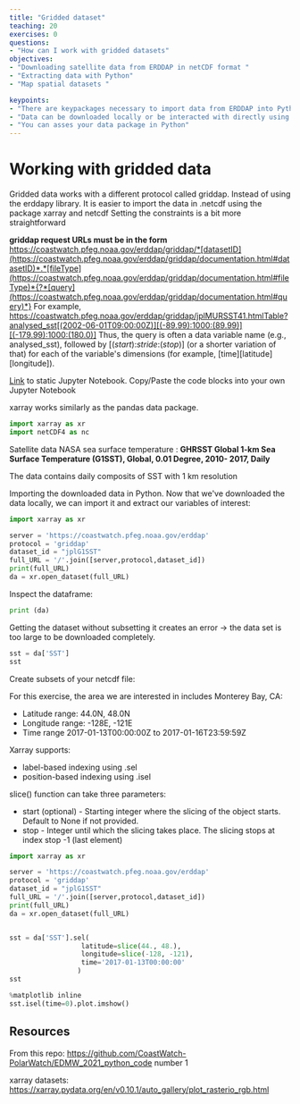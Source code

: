 ```yaml
---
title: "Gridded dataset"
teaching: 20
exercises: 0
questions:
- "How can I work with gridded datasets"
objectives:
- "Downloading satellite data from ERDDAP in netCDF format "
- "Extracting data with Python"
- "Map spatial datasets "

keypoints:
- "There are keypackages necessary to import data from ERDDAP into Python: xarray"
- "Data can be downloaded locally or be interacted with directly using erddapy"
- "You can asses your data package in Python"
---
```


# Working with gridded data
Gridded data works with a different protocol called griddap. Instead of using the erddapy library. It is easier to import the data in .netcdf using the package xarray and netcdf
Setting the constraints is a bit more straightforward

**griddap request URLs must be in the form** 
https://coastwatch.pfeg.noaa.gov/erddap/griddap/*[datasetID](https://coastwatch.pfeg.noaa.gov/erddap/griddap/documentation.html#datasetID)*.*[fileType](https://coastwatch.pfeg.noaa.gov/erddap/griddap/documentation.html#fileType)*{?*[query](https://coastwatch.pfeg.noaa.gov/erddap/griddap/documentation.html#query)*} 
For example, 
https://coastwatch.pfeg.noaa.gov/erddap/griddap/jplMURSST41.htmlTable?analysed_sst[(2002-06-01T09:00:00Z)][(-89.99):1000:(89.99)][(-179.99):1000:(180.0)] 
Thus, the query is often a data variable name (e.g., analysed_sst), followed by [(*start*):*stride*:(*stop*)] (or a shorter variation of that) for each of the variable's dimensions (for example, [time][latitude][longitude]). 

[Link]( https://github.com/k-rns/workshop_data_reuse/blob/gh-pages/_episodes/06_gridded_data.ipynb) to static Jupyter Notebook. Copy/Paste the code blocks into your own Jupyter Notebook

xarray works similarly as the pandas data package. 

```python
import xarray as xr
import netCDF4 as nc
```



Satellite data NASA sea surface temperature : **GHRSST Global 1-km Sea Surface Temperature (G1SST), Global, 0.01 Degree, 2010-
2017, Daily**

The data contains daily composits of SST with 1 km resolution

Importing the downloaded data in Python.  Now that we've downloaded the data locally, we can import it and extract our variables of interest:

```python
import xarray as xr

server = 'https://coastwatch.pfeg.noaa.gov/erddap'
protocol = 'griddap'
dataset_id = "jplG1SST"
full_URL = '/'.join([server,protocol,dataset_id])
print(full_URL)
da = xr.open_dataset(full_URL)
```

Inspect the dataframe:

```python
print (da)
```

Getting the dataset without subsetting it creates an error -> the data set is too large to be downloaded completely.

```python
sst = da['SST']
sst
```

Create subsets of your netcdf file:

For this exercise, the area we are interested in includes Monterey Bay, CA:

- Latitude range: 44.0N, 48.0N
- Longitude range: -128E, -121E
- Time range 2017-01-13T00:00:00Z to 2017-01-16T23:59:59Z

Xarray supports:

- label-based indexing using .sel
- position-based indexing using .isel

slice() function can take three parameters:

- start (optional) - Starting integer where the slicing of the object starts. Default to None if not provided.
- stop - Integer until which the slicing takes place. The slicing stops at index stop -1 (last element)

```python
import xarray as xr

server = 'https://coastwatch.pfeg.noaa.gov/erddap'
protocol = 'griddap'
dataset_id = "jplG1SST"
full_URL = '/'.join([server,protocol,dataset_id])
print(full_URL)
da = xr.open_dataset(full_URL)


sst = da['SST'].sel(  
                  latitude=slice(44., 48.),  
                  longitude=slice(-128, -121), 
                  time='2017-01-13T00:00:00'
                 )
sst


```

```python
%matplotlib inline
sst.isel(time=0).plot.imshow()
```



## Resources

From this repo: https://github.com/CoastWatch-PolarWatch/EDMW_2021_python_code number 1

xarray datasets: https://xarray.pydata.org/en/v0.10.1/auto_gallery/plot_rasterio_rgb.html


